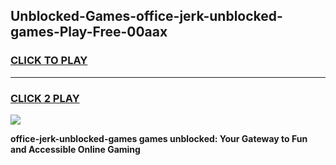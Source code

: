 
## Unblocked-Games-office-jerk-unblocked-games-Play-Free-00aax
<h3>
<a href="https://premium76.site?title=office-jerk-unblocked-games&ref=15A">CLICK TO PLAY</a></h3>
<hr>

<h3>
<a href="https://premium76.site?title=office-jerk-unblocked-games&ref=15A">CLICK 2 PLAY</a>
  
</h3>

<a href="https://premium76.site?title=office-jerk-unblocked-games&ref=15A"><img src="https://clearcache.store/games.png"></a>


**office-jerk-unblocked-games games unblocked: Your Gateway to Fun and Accessible Online Gaming**
